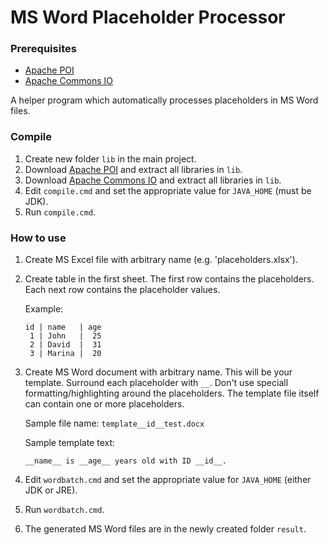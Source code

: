 # MS Word Placeholder Processor

### Prerequisites

* [Apache POI](https://poi.apache.org/)
* [Apache Commons IO](https://commons.apache.org/proper/commons-io)

A helper program which automatically processes placeholders in MS Word files.

### Compile

1. Create new folder ``lib`` in the main project.
2. Download [Apache POI](https://poi.apache.org/) and extract all libraries in ``lib``.
3. Download [Apache Commons IO](https://commons.apache.org/proper/commons-io) and extract all libraries in ``lib``.
4. Edit ``compile.cmd`` and set the appropriate value for ``JAVA_HOME`` (must be JDK).
5. Run ``compile.cmd``.

### How to use

1. Create MS Excel file with arbitrary name (e.g. 'placeholders.xlsx').
2. Create table in the first sheet. The first row contains the placeholders. Each next row contains the placeholder values.

   Example:

   ```
   id | name   | age
    1 | John   |  25
    2 | David  |  31
    3 | Marina |  20
   ```

3. Create MS Word document with arbitrary name. This will be your template. Surround each placeholder with ``__``. Don't use speciall formatting/highlighting around the placeholders. The template file itself can contain one or more placeholders.

   
   Sample file name: ``template__id__test.docx``
   
   Sample template text:
   
   ```
   __name__ is __age__ years old with ID __id__.
   ```
   
4. Edit ``wordbatch.cmd`` and set the appropriate value for ``JAVA_HOME`` (either JDK or JRE).
5. Run ``wordbatch.cmd``.
6. The generated MS Word files are in the newly created folder ``result``.
